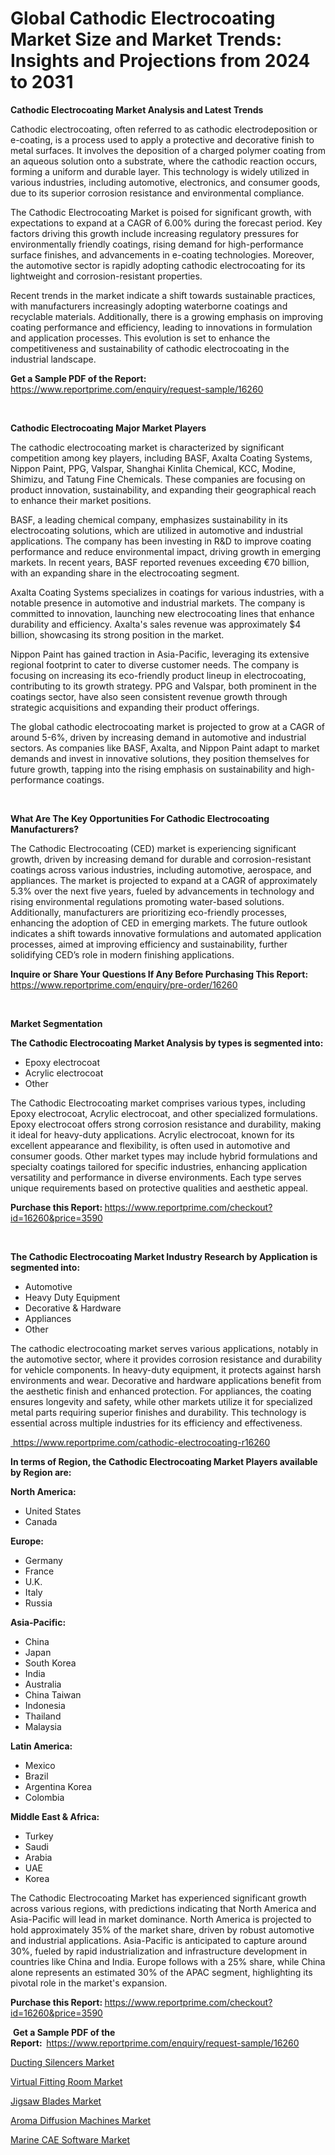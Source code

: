 <p><h1>Global Cathodic Electrocoating Market Size and Market Trends: Insights and Projections from 2024 to 2031</h1></p><p><strong>Cathodic Electrocoating Market Analysis and Latest Trends</strong></p>
<p><p>Cathodic electrocoating, often referred to as cathodic electrodeposition or e-coating, is a process used to apply a protective and decorative finish to metal surfaces. It involves the deposition of a charged polymer coating from an aqueous solution onto a substrate, where the cathodic reaction occurs, forming a uniform and durable layer. This technology is widely utilized in various industries, including automotive, electronics, and consumer goods, due to its superior corrosion resistance and environmental compliance.</p><p>The Cathodic Electrocoating Market is poised for significant growth, with expectations to expand at a CAGR of 6.00% during the forecast period. Key factors driving this growth include increasing regulatory pressures for environmentally friendly coatings, rising demand for high-performance surface finishes, and advancements in e-coating technologies. Moreover, the automotive sector is rapidly adopting cathodic electrocoating for its lightweight and corrosion-resistant properties. </p><p>Recent trends in the market indicate a shift towards sustainable practices, with manufacturers increasingly adopting waterborne coatings and recyclable materials. Additionally, there is a growing emphasis on improving coating performance and efficiency, leading to innovations in formulation and application processes. This evolution is set to enhance the competitiveness and sustainability of cathodic electrocoating in the industrial landscape.</p></p>
<p><strong>Get a Sample PDF of the Report:&nbsp;</strong> <a href="https://www.reportprime.com/enquiry/request-sample/16260?utm_campaign=1512&utm_medium=2&utm_source=Github&utm_content=ia&utm_term=02122024&utm_id=cathodic-electrocoating">https://www.reportprime.com/enquiry/request-sample/16260</a></p>
<p>&nbsp;</p>
<p><strong>Cathodic Electrocoating Major Market Players</strong></p>
<p><p>The cathodic electrocoating market is characterized by significant competition among key players, including BASF, Axalta Coating Systems, Nippon Paint, PPG, Valspar, Shanghai Kinlita Chemical, KCC, Modine, Shimizu, and Tatung Fine Chemicals. These companies are focusing on product innovation, sustainability, and expanding their geographical reach to enhance their market positions.</p><p>BASF, a leading chemical company, emphasizes sustainability in its electrocoating solutions, which are utilized in automotive and industrial applications. The company has been investing in R&D to improve coating performance and reduce environmental impact, driving growth in emerging markets. In recent years, BASF reported revenues exceeding €70 billion, with an expanding share in the electrocoating segment.</p><p>Axalta Coating Systems specializes in coatings for various industries, with a notable presence in automotive and industrial markets. The company is committed to innovation, launching new electrocoating lines that enhance durability and efficiency. Axalta's sales revenue was approximately $4 billion, showcasing its strong position in the market.</p><p>Nippon Paint has gained traction in Asia-Pacific, leveraging its extensive regional footprint to cater to diverse customer needs. The company is focusing on increasing its eco-friendly product lineup in electrocoating, contributing to its growth strategy. PPG and Valspar, both prominent in the coatings sector, have also seen consistent revenue growth through strategic acquisitions and expanding their product offerings.</p><p>The global cathodic electrocoating market is projected to grow at a CAGR of around 5-6%, driven by increasing demand in automotive and industrial sectors. As companies like BASF, Axalta, and Nippon Paint adapt to market demands and invest in innovative solutions, they position themselves for future growth, tapping into the rising emphasis on sustainability and high-performance coatings.</p></p>
<p>&nbsp;</p>
<p><strong>What Are The Key Opportunities For Cathodic Electrocoating Manufacturers?</strong></p>
<p><p>The Cathodic Electrocoating (CED) market is experiencing significant growth, driven by increasing demand for durable and corrosion-resistant coatings across various industries, including automotive, aerospace, and appliances. The market is projected to expand at a CAGR of approximately 5.3% over the next five years, fueled by advancements in technology and rising environmental regulations promoting water-based solutions. Additionally, manufacturers are prioritizing eco-friendly processes, enhancing the adoption of CED in emerging markets. The future outlook indicates a shift towards innovative formulations and automated application processes, aimed at improving efficiency and sustainability, further solidifying CED’s role in modern finishing applications.</p></p>
<p><strong>Inquire or Share Your Questions If Any Before Purchasing This Report:</strong> <a href="https://www.reportprime.com/enquiry/pre-order/16260?utm_campaign=1512&utm_medium=2&utm_source=Github&utm_content=ia&utm_term=02122024&utm_id=cathodic-electrocoating">https://www.reportprime.com/enquiry/pre-order/16260</a></p>
<p>&nbsp;</p>
<p><strong>Market Segmentation</strong></p>
<p><strong>The Cathodic Electrocoating Market Analysis by types is segmented into:</strong></p>
<p><ul><li>Epoxy electrocoat</li><li>Acrylic electrocoat</li><li>Other</li></ul></p>
<p><p>The Cathodic Electrocoating market comprises various types, including Epoxy electrocoat, Acrylic electrocoat, and other specialized formulations. Epoxy electrocoat offers strong corrosion resistance and durability, making it ideal for heavy-duty applications. Acrylic electrocoat, known for its excellent appearance and flexibility, is often used in automotive and consumer goods. Other market types may include hybrid formulations and specialty coatings tailored for specific industries, enhancing application versatility and performance in diverse environments. Each type serves unique requirements based on protective qualities and aesthetic appeal.</p></p>
<p><strong>Purchase this Report:&nbsp;</strong><a href="https://www.reportprime.com/checkout?id=16260&price=3590&utm_campaign=1512&utm_medium=2&utm_source=Github&utm_content=ia&utm_term=02122024&utm_id=cathodic-electrocoating">https://www.reportprime.com/checkout?id=16260&price=3590</a></p>
<p>&nbsp;</p>
<p><strong>The Cathodic Electrocoating Market Industry Research by Application is segmented into:</strong></p>
<p><ul><li>Automotive</li><li>Heavy Duty Equipment</li><li>Decorative & Hardware</li><li>Appliances</li><li>Other</li></ul></p>
<p><p>The cathodic electrocoating market serves various applications, notably in the automotive sector, where it provides corrosion resistance and durability for vehicle components. In heavy-duty equipment, it protects against harsh environments and wear. Decorative and hardware applications benefit from the aesthetic finish and enhanced protection. For appliances, the coating ensures longevity and safety, while other markets utilize it for specialized metal parts requiring superior finishes and durability. This technology is essential across multiple industries for its efficiency and effectiveness.</p></p>
<p><a href="https://www.reportprime.com/cathodic-electrocoating-r16260?utm_campaign=1512&utm_medium=2&utm_source=Github&utm_content=ia&utm_term=02122024&utm_id=cathodic-electrocoating">&nbsp;https://www.reportprime.com/cathodic-electrocoating-r16260</a></p>
<p><strong>In terms of Region, the Cathodic Electrocoating Market Players available by Region are:</strong></p>
<p>
    <p> <strong> North America: </strong>
        <ul>
            <li>United States</li>
            <li>Canada</li>
        </ul>
        </p> 
    <p> <strong> Europe: </strong>
        <ul>
            <li>Germany</li>
            <li>France</li>
            <li>U.K.</li>
            <li>Italy</li>
            <li>Russia</li>
        </ul>
        </p> 
    <p> <strong> Asia-Pacific: </strong>
        <ul>
            <li>China</li>
            <li>Japan</li>
            <li>South Korea</li>
            <li>India</li>
            <li>Australia</li>
            <li>China Taiwan</li>
            <li>Indonesia</li>
            <li>Thailand</li>
            <li>Malaysia</li>
        </ul>
        </p> 
    <p> <strong> Latin America: </strong>
        <ul>
            <li>Mexico</li>
            <li>Brazil</li>
            <li>Argentina Korea</li>
            <li>Colombia</li>
        </ul>
        </p> 
    <p> <strong> Middle East & Africa: </strong>
        <ul>
            <li>Turkey</li>
            <li>Saudi</li>
            <li>Arabia</li>
            <li>UAE</li>
            <li>Korea</li>
        </ul>
    </p>
    </p>
<p><p>The Cathodic Electrocoating Market has experienced significant growth across various regions, with predictions indicating that North America and Asia-Pacific will lead in market dominance. North America is projected to hold approximately 35% of the market share, driven by robust automotive and industrial applications. Asia-Pacific is anticipated to capture around 30%, fueled by rapid industrialization and infrastructure development in countries like China and India. Europe follows with a 25% share, while China alone represents an estimated 30% of the APAC segment, highlighting its pivotal role in the market's expansion.</p></p>
<p><strong>Purchase this Report: </strong><a href="https://www.reportprime.com/checkout?id=16260&price=3590&utm_campaign=1512&utm_medium=2&utm_source=Github&utm_content=ia&utm_term=02122024&utm_id=cathodic-electrocoating">https://www.reportprime.com/checkout?id=16260&price=3590</a></p>
<p>&nbsp;<strong>Get a Sample PDF of the Report:&nbsp;&nbsp;</strong><a href="https://www.reportprime.com/enquiry/request-sample/16260?utm_campaign=1512&utm_medium=2&utm_source=Github&utm_content=ia&utm_term=02122024&utm_id=cathodic-electrocoating">https://www.reportprime.com/enquiry/request-sample/16260</a></p>
<p><strong></strong></p>
<p><p><a href="https://www.linkedin.com/pulse/forecasting-trends-ducting-silencers-market-sales-revenue-projected-xlpkf?utm_campaign=1512&utm_medium=2&utm_source=Github&utm_content=ia&utm_term=02122024&utm_id=cathodic-electrocoating">Ducting Silencers Market</a></p><p><a href="https://github.com/willjis/Market-Research-Report-List-1/blob/main/virtual-fitting-room-market.md?utm_campaign=1512&utm_medium=2&utm_source=Github&utm_content=ia&utm_term=02122024&utm_id=cathodic-electrocoating">Virtual Fitting Room Market</a></p><p><a href="https://www.linkedin.com/pulse/revenue-growth-jigsaw-blades-market-55-cagr-from-2024-2031-topicsco-lsv9f?utm_campaign=1512&utm_medium=2&utm_source=Github&utm_content=ia&utm_term=02122024&utm_id=cathodic-electrocoating">Jigsaw Blades Market</a></p><p><a href="https://issuu.com/reportprime-2/docs/aroma-diffusion-machines-market-size-2030.pptx?utm_campaign=1512&utm_medium=2&utm_source=Github&utm_content=ia&utm_term=02122024&utm_id=cathodic-electrocoating">Aroma Diffusion Machines Market</a></p><p><a href="https://issuu.com/reportprime-2/docs/marine-cae-software-market-size-2030.pptx?utm_campaign=1512&utm_medium=2&utm_source=Github&utm_content=ia&utm_term=02122024&utm_id=cathodic-electrocoating">Marine CAE Software Market</a></p></p>